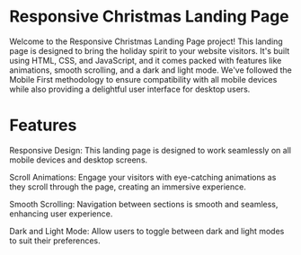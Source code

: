 # Responsive Christmas Landing Page

Welcome to the Responsive Christmas Landing Page project! This landing page is designed to bring the holiday spirit to your website visitors. It's built using HTML, CSS, and JavaScript, and it comes packed with features like animations, smooth scrolling, and a dark and light mode. We've followed the Mobile First methodology to ensure compatibility with all mobile devices while also providing a delightful user interface for desktop users.

# Features
Responsive Design: This landing page is designed to work seamlessly on all mobile devices and desktop screens.

Scroll Animations: Engage your visitors with eye-catching animations as they scroll through the page, creating an immersive experience.

Smooth Scrolling: Navigation between sections is smooth and seamless, enhancing user experience.

Dark and Light Mode: Allow users to toggle between dark and light modes to suit their preferences.
